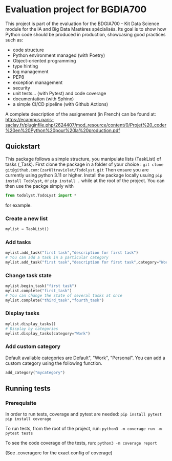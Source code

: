 # Evaluation project for BGDIA700

This project is part of the evaluation for the BDGIA700 - Kit Data Science module for the IA and Big Data Mastères spécialisés.
Its goal is to show how Python code should be produced in production, showcasing good practices such as:
 - code structure
 - Python environment managed (with Poetry)
 - Object-oriented programming
 - type hinting
 - log management
 - PEP8
 - exception management
 - security
 - unit tests... (with Pytest) and code coverage
 - documentation (with Sphinx)
 - a simple CI/CD pipeline (with Github Actions)

A complete description of the assignement (in French) can be found at: https://ecampus.paris-saclay.fr/pluginfile.php/2624407/mod_resource/content/0/Projet%20_coder%20en%20Python%20pour%20la%20production.pdf

## Quickstart

This package follows a simple structure, you manipulate lists (TaskList) of tasks (_Task).
First clone the package in a folder of your choice : `git clone git@github.com:CzarUltraviolet/Todolyst.git`
Then ensure you are currently using python 3.11 or higher.
Install the package locally usuing `pip install Todolyst`, or `pip install .` while at the root of the project.
You can then use the packge simply with 
```py
from todolyst.TodoLyst import *

```
for example.


### Create a new list
```py
mylist = TaskList()
```

### Add tasks
```py
mylist.add_task("first task","description for first task")
# You can add a task in a particular category
mylist.add_task("first task","description for first task",category="Work")
```

### Change task state
```py
mylist.begin_task("first task")
mylist.complete("first_task")
# You can change the state of several tasks at once
mylist.complete("third_task","fourth_task")
```

### Display tasks
```py
mylist.display_tasks()
# Display by categories
mylist.display_tasks(category="Work")
```

### Add custom  category
Default available categories are Default", "Work", "Personal". You can add a custom category using the following function.
```py
add_category("mycategory")
```



## Running tests

### Prerequisite
In order to run tests, coverage and pytest are needed:
`pip install pytest`
`pip install coverage`

To run tests, from the root of the project, run:
`python3 -m coverage run -m pytest tests`

To see the code coverage of the tests, run:
`python3 -m coverage report`

(See .coveragerc for the exact config of coverage)
